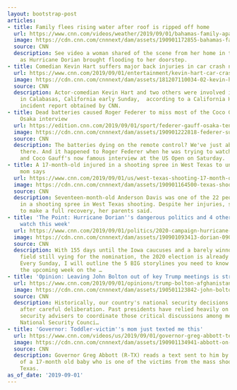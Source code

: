 ```yaml
---
layout: bootstrap-post
articles:
- title: Family flees rising water after roof is ripped off home
  url: https://www.cnn.com/videos/weather/2019/09/01/bahamas-family-apartment-destroyed-nr-vpx.cnn
  image: https://cdn.cnn.com/cnnnext/dam/assets/190901172855-bahamas-family-apartment-destroyed-nr-vpx-00003730-super-tease.jpg
  source: CNN
  description: See video a woman shared of the scene from her home in the Bahamas
    as Hurricane Dorian brought flooding to her doorstep.
- title: Comedian Kevin Hart suffers major back injuries in car crash near his home
  url: https://www.cnn.com/2019/09/01/entertainment/kevin-hart-car-crash/index.html
  image: https://cdn.cnn.com/cnnnext/dam/assets/181207110034-02-kevin-hart-file-super-tease.jpg
  source: CNN
  description: Actor-comedian Kevin Hart and two others were involved in a car crash
    in Calabasas, California early Sunday,  according to a California Highway Patrol
    incident report obtained by CNN.
- title: Dead batteries caused Roger Federer to miss most of the Coco Gauff and Naomi
    Osaka interview
  url: https://edition.cnn.com/2019/09/01/sport/federer-gauff-osaka-tennis-us-open-spt-intl/index.html
  image: https://cdn.cnn.com/cnnnext/dam/assets/190901222818-federer-super-tease.jpg
  source: CNN
  description: The batteries dying on the remote control? We've just about all been
    there. And it happened to Roger Federer when he was trying to watch Naomi Osaka
    and Coco Gauff's now famous interview at the US Open on Saturday.
- title: A 17-month-old injured in a shooting spree in West Texas to undergo surgery,
    mom says
  url: https://www.cnn.com/2019/09/01/us/west-texas-shooting-17-month-old-trnd/index.html
  image: https://cdn.cnn.com/cnnnext/dam/assets/190901164500-texas-shooting-17-month-old-anderson-davis-trnd-super-tease.jpg
  source: CNN
  description: Seventeen-month-old Anderson Davis was one of the 22 people injured
    in a shooting spree in West Texas shooting. Despite her injuries, she's expected
    to make a full recovery, her parents said.
- title: 'The Point: Hurricane Dorian''s dangerous politics and 4 other things to
    watch this week'
  url: https://www.cnn.com/2019/09/01/politics/2020-campaign-hurricane-dorian/index.html
  image: https://cdn.cnn.com/cnnnext/dam/assets/190901093413-dorian-0901-0910am-et-super-tease.jpg
  source: CNN
  description: With 155 days until the Iowa caucuses and a barely winnowed Democratic
    field still vying for the nomination, the 2020 election is already in full swing.
    Every Sunday, I will outline the 5 BIG storylines you need to know to understand
    the upcoming week on the …
- title: 'Opinion: Leaving John Bolton out of key Trump meetings is strange'
  url: https://www.cnn.com/2019/09/01/opinions/trump-bolton-afghanistan-security-concerns-vinograd/index.html
  image: https://cdn.cnn.com/cnnnext/dam/assets/190501123842-john-bolton-super-tease.jpg
  source: CNN
  description: Historically, our country's national security decisions have been made
    after careful deliberation. Past presidents have relied heavily on their national
    security advisers to coordinate those critical discussions among members of their
    National Security Counci…
- title: 'Governor: Toddler-victim''s mom just texted me this'
  url: https://www.cnn.com/videos/us/2019/09/01/governor-greg-abbott-text-mom-victim-child-odessa-texas-midland-vpx.cnn
  image: https://cdn.cnn.com/cnnnext/dam/assets/190901134941-abbott-on-text-super-tease.jpg
  source: CNN
  description: Governor Greg Abbott (R-TX) reads a text sent to him by the mother
    of a 17-month old baby who is one of the victims from the mass shooting in Odessa,
    Texas.
as_of_date: '2019-09-01'
---
```


